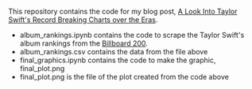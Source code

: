This repository contains the code for my blog post, [A Look Into Taylor Swift's Record Breaking Charts over the Eras](https://marykebbert.github.io/stat386-projects/2022/12/07/datastory.html).

- album_rankings.ipynb contains the code to scrape the Taylor Swift's album rankings from the [Billboard 
200](https://www.billboard.com/charts/billboard-200/).  
- album_rankings.csv contains the data from the file above  
- final_graphics.ipynb contains the code to make the graphic, final_plot.png  
- final_plot.png is the file of the plot created from the code above
